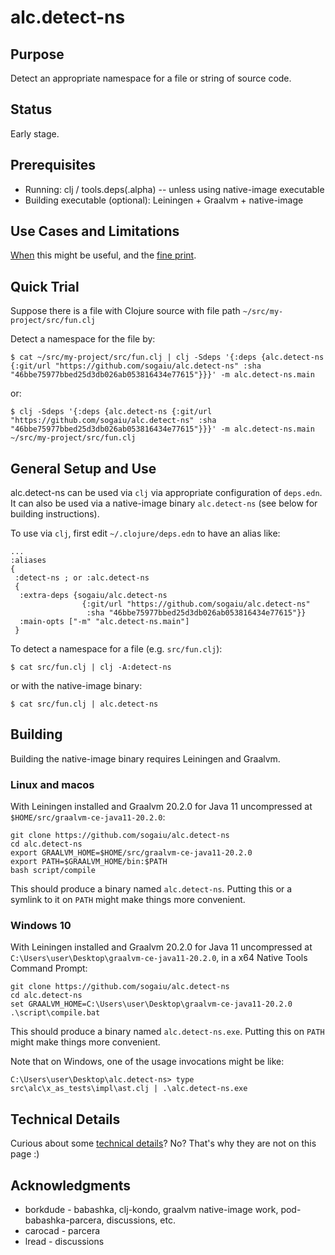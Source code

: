 # alc.detect-ns

## Purpose

Detect an appropriate namespace for a file or string of source code.

## Status

Early stage.

## Prerequisites

* Running: clj / tools.deps(.alpha) -- unless using native-image executable
* Building executable (optional): Leiningen + Graalvm + native-image

## Use Cases and Limitations

[When](doc/use-cases.md) this might be useful, and the [fine
print](doc/limitations.md).

## Quick Trial

Suppose there is a file with Clojure source with file path
`~/src/my-project/src/fun.clj`

Detect a namespace for the file by:

```
$ cat ~/src/my-project/src/fun.clj | clj -Sdeps '{:deps {alc.detect-ns {:git/url "https://github.com/sogaiu/alc.detect-ns" :sha "46bbe75977bbed25d3db026ab053816434e77615"}}}' -m alc.detect-ns.main
```

or:

```
$ clj -Sdeps '{:deps {alc.detect-ns {:git/url "https://github.com/sogaiu/alc.detect-ns" :sha "46bbe75977bbed25d3db026ab053816434e77615"}}}' -m alc.detect-ns.main ~/src/my-project/src/fun.clj
```

## General Setup and Use

alc.detect-ns can be used via `clj` via appropriate configuration of
`deps.edn`.  It can also be used via a native-image binary
`alc.detect-ns` (see below for building instructions).

To use via `clj`, first edit `~/.clojure/deps.edn` to have an alias
like:

```
...
:aliases
{
 :detect-ns ; or :alc.detect-ns
 {
  :extra-deps {sogaiu/alc.detect-ns
                {:git/url "https://github.com/sogaiu/alc.detect-ns"
                 :sha "46bbe75977bbed25d3db026ab053816434e77615"}}
  :main-opts ["-m" "alc.detect-ns.main"]
 }
```

To detect a namespace for a file (e.g. `src/fun.clj`):

```
$ cat src/fun.clj | clj -A:detect-ns
```

or with the native-image binary:

```
$ cat src/fun.clj | alc.detect-ns
```

## Building

Building the native-image binary requires Leiningen and Graalvm.

### Linux and macos

With Leiningen installed and Graalvm 20.2.0 for Java 11 uncompressed
at `$HOME/src/graalvm-ce-java11-20.2.0`:

```
git clone https://github.com/sogaiu/alc.detect-ns
cd alc.detect-ns
export GRAALVM_HOME=$HOME/src/graalvm-ce-java11-20.2.0
export PATH=$GRAALVM_HOME/bin:$PATH
bash script/compile
```

This should produce a binary named `alc.detect-ns`.  Putting this or a
symlink to it on `PATH` might make things more convenient.

### Windows 10

With Leiningen installed and Graalvm 20.2.0 for Java 11 uncompressed
at `C:\Users\user\Desktop\graalvm-ce-java11-20.2.0`, in a x64 Native
Tools Command Prompt:

```
git clone https://github.com/sogaiu/alc.detect-ns
cd alc.detect-ns
set GRAALVM_HOME=C:\Users\user\Desktop\graalvm-ce-java11-20.2.0
.\script\compile.bat
```

This should produce a binary named `alc.detect-ns.exe`.  Putting this on
`PATH` might make things more convenient.

Note that on Windows, one of the usage invocations might be like:

```
C:\Users\user\Desktop\alc.detect-ns> type src\alc\x_as_tests\impl\ast.clj | .\alc.detect-ns.exe
```

## Technical Details

Curious about some [technical details](doc/technical-details.md)?  No?
That's why they are not on this page :)

## Acknowledgments

* borkdude - babashka, clj-kondo, graalvm native-image work, pod-babashka-parcera, discussions, etc.
* carocad - parcera
* lread - discussions
